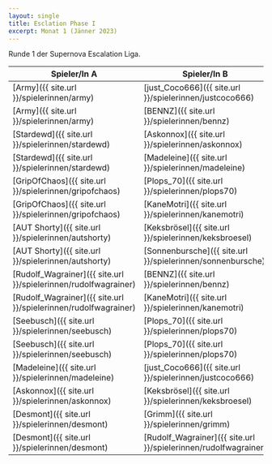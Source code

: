 ```yaml
---
layout: single
title: Esclation Phase I
excerpt: Monat 1 (Jänner 2023)
---
```


Runde 1 der Supernova Escalation Liga.

| Spieler/In A | Spieler/In B |
|-------------|------------|
| [Army]({{ site.url }}/spielerinnen/army) | [just_Coco666]({{ site.url }}/spielerinnen/justcoco666) |
| [Army]({{ site.url }}/spielerinnen/army) | [BENNZ]({{ site.url }}/spielerinnen/bennz) |
| [Stardewd]({{ site.url }}/spielerinnen/stardewd) | [Askonnox]({{ site.url }}/spielerinnen/askonnox) |
| [Stardewd]({{ site.url }}/spielerinnen/stardewd) | [Madeleine]({{ site.url }}/spielerinnen/madeleine) |
| [GripOfChaos]({{ site.url }}/spielerinnen/gripofchaos) | [Plops_70]({{ site.url }}/spielerinnen/plops70) |
| [GripOfChaos]({{ site.url }}/spielerinnen/gripofchaos) | [KaneMotri]({{ site.url }}/spielerinnen/kanemotri) |
| [AUT Shorty]({{ site.url }}/spielerinnen/autshorty) | [Keksbrösel]({{ site.url }}/spielerinnen/keksbroesel) |
| [AUT Shorty]({{ site.url }}/spielerinnen/autshorty) | [Sonnenbursche]({{ site.url }}/spielerinnen/sonnenbursche) |
| [Rudolf_Wagrainer]({{ site.url }}/spielerinnen/rudolfwagrainer) | [BENNZ]({{ site.url }}/spielerinnen/bennz) |
| [Rudolf_Wagrainer]({{ site.url }}/spielerinnen/rudolfwagrainer) | [KaneMotri]({{ site.url }}/spielerinnen/kanemotri) |
| [Seebusch]({{ site.url }}/spielerinnen/seebusch) | [Plops_70]({{ site.url }}/spielerinnen/plops70) |
| [Seebusch]({{ site.url }}/spielerinnen/seebusch) | [Plops_70]({{ site.url }}/spielerinnen/plops70) |
| [Madeleine]({{ site.url }}/spielerinnen/madeleine) | [just_Coco666]({{ site.url }}/spielerinnen/justcoco666) |
| [Askonnox]({{ site.url }}/spielerinnen/askonnox) | [Keksbrösel]({{ site.url }}/spielerinnen/keksbroesel) |
| [Desmont]({{ site.url }}/spielerinnen/desmont) | [Grimm]({{ site.url }}/spielerinnen/grimm) |
| [Desmont]({{ site.url }}/spielerinnen/desmont) | [Rudolf_Wagrainer]({{ site.url }}/spielerinnen/rudolfwagrainer) |